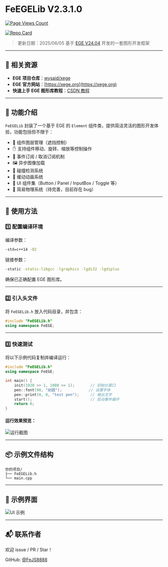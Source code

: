 # FeEGELib V2.3.1.0

[![Page Views Count](https://badges.toozhao.com/badges/01JH01V78N1S0P0A9RVFJ5SWXZ/blue.svg)](https://badges.toozhao.com/stats/01JH01V78N1S0P0A9RVFJ5SWXZ "Get your own page views count badge on badges.toozhao.com")

[![Repo Card](https://github-readme-stats.vercel.app/api/pin/?username=FeJS8888\&repo=FeEGELib\&show_owner=true\&theme=catppuccin_latte)](https://github.com/FeJS8888/FeEGELib)

> 更新日期：2025/06/05
> 基于 [EGE V24.04](https://xege.org/) 开发的一套图形开发框架

---

## 🔗 相关资源

* **EGE 项目仓库**：[wysaid/xege](https://github.com/wysaid/xege)
* **EGE 官方网站**：[https://xege.org](https://xege.org)
* **快速上手 EGE 图形库教程**：[CSDN 教程](https://blog.csdn.net/qq_39151563/article/details/100161986)

---

## 🧩 功能介绍

`FeEGELib` 封装了一个基于 EGE 的 `Element` 组件类，提供简洁灵活的图形开发体验，功能包括但不限于：

* 🎯 组件图层管理（遮挡控制）
* ✋ 支持组件移动、旋转、缩放等控制操作
* 🔁 事件订阅 / 取消订阅机制
* 🖼 异步图像加载
* 🧲 碰撞检测系统
* 🌈 缓动动画系统
* 🧩 UI 组件集（Button / Panel / InputBox / Toggle 等）
* 🧪 简易物理系统（待完善，目前存在 bug）

---

## 🚀 使用方法

### 1️⃣ 配置编译环境

编译参数：

```bash
-std=c++14 -O2
```

链接参数：

```bash
-static -static-libgcc -lgraphics -lgdi32 -lgdiplus
```

确保已正确配置 EGE 图形库。

---

### 2️⃣ 引入头文件

将 `FeEGELib.h` 放入代码目录，并包含：

```cpp
#include "FeEGELib.h"
using namespace FeEGE;
```

---

### 3️⃣ 快速测试

将以下示例代码复制并编译运行：

```cpp
#include "FeEGELib.h"
using namespace FeEGE;

int main() {
    init(1920 >> 1, 1080 >> 1);       // 初始化窗口
    pen::font(90, "幼圆");            // 设置字体
    pen::print(0, 0, "test pen");     // 输出文字
    start();                          // 启动事件循环
    return 0;
}
```

#### 运行效果预览：

![运行截图](https://s11.ax1x.com/2024/02/15/pFG1vbq.png)

---

## 📦 示例文件结构

```
你的项目/
├── FeEGELib.h
└── main.cpp
```

---

## 📸 示例界面

![UI 示例](https://s11.ax1x.com/2024/02/15/pFG1jrn.png)

---

## 📬 联系作者

欢迎 issue / PR / Star！

GitHub: [@FeJS8888](https://github.com/FeJS8888)
